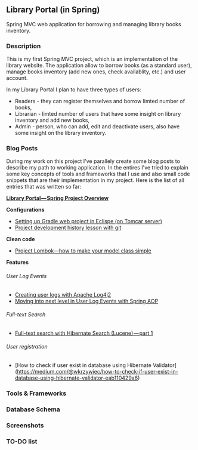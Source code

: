## Library Portal (in Spring)

Spring MVC web application for borrowing and managing library books inventory.

### Description

This is my first Spring MVC project, which is an implementation of the library website. The application allow to borrow books (as a standard user),
manage books inventory (add new ones, check availablity, etc.) and user account.

In my Library Portal I plan to have three types of users: 
 * Readers - they can register themselves and borrow limted number of books,
 * Librarian - limted number of users that have some insight on library inventory and add new books,
 * Admin - person, who can add, edit and deactivate users, also have some insight on the library inventory.

### Blog Posts

During my work on this project I've parallely create some blog posts to describe my path to working application. In the entires I've tried to explain some
key concepts of tools and frameworks that I use and also small code snippets that are their implementation in my project. Here is the list of all entries that was written so far:

**[Library Portal — Spring Project Overview](https://medium.com/@wkrzywiec/library-portal-spring-project-overview-ddbf910dcb95)**

**Configurations**

* [Setting up Gradle web project in Eclispe (on Tomcar server)](https://medium.com/@wkrzywiec/setting-up-gradle-spring-project-in-eclipse-on-tomcat-server-77d68454fd8d)
* [Project development history lesson with git](https://medium.com/@wkrzywiec/project-development-history-lesson-with-git-424b9940ad84)

**Clean code**

* [Project Lombok—how to make your model class simple](https://medium.com/@wkrzywiec/project-lombok-how-to-make-your-model-class-simple-ad71319c35d5)

**Features**
###### User Log Events

* [Creating user logs with Apache Log4j2](https://medium.com/@wkrzywiec/creating-user-logs-with-apache-log4j2-90bfeb8a0d3f)
* [Moving into next level in User Log Events with Spring AOP](https://medium.com/@wkrzywiec/moving-into-next-level-in-user-log-events-with-spring-aop-3b4435892f16)

###### Full-text Search

* [Full-text search with Hibernate Search (Lucene) — part 1](https://medium.com/@wkrzywiec/full-text-search-with-hibernate-search-lucene-part-1-e245b889aa8e)

###### User registration

* [How to check if user exist in database using Hibernate Validator]
(https://medium.com/@wkrzywiec/how-to-check-if-user-exist-in-database-using-hibernate-validator-eab110429a6)

### Tools & Frameworks

### Database Schema

### Screenshots

### TO-DO list

 
